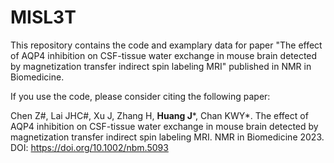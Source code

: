 # MISL3T
This repository contains the code and examplary data for paper "The effect of AQP4 inhibition on CSF-tissue water exchange in mouse brain detected by magnetization transfer indirect spin labeling MRI" published in NMR in Biomedicine.


If you use the code, please consider citing the following paper:

Chen Z#, Lai JHC#, Xu J, Zhang H, **Huang J***, Chan KWY*. The effect of AQP4 inhibition on CSF-tissue water exchange in mouse brain detected by magnetization transfer indirect spin labeling MRI. NMR in Biomedicine 2023. DOI: https://doi.org/10.1002/nbm.5093
